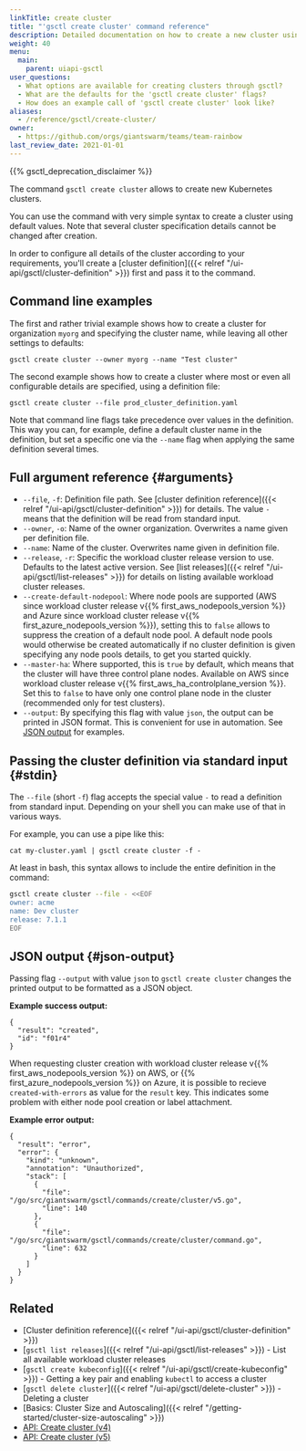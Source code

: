 ```yaml
---
linkTitle: create cluster
title: "'gsctl create cluster' command reference"
description: Detailed documentation on how to create a new cluster using the 'create cluster' command in gsctl.
weight: 40
menu:
  main:
    parent: uiapi-gsctl
user_questions:
  - What options are available for creating clusters through gsctl?
  - What are the defaults for the 'gsctl create cluster' flags?
  - How does an example call of 'gsctl create cluster' look like?
aliases:
  - /reference/gsctl/create-cluster/
owner:
  - https://github.com/orgs/giantswarm/teams/team-rainbow
last_review_date: 2021-01-01
---
```


{{% gsctl_deprecation_disclaimer %}}

The command `gsctl create cluster` allows to create new Kubernetes clusters.

You can use the command with very simple syntax to create a cluster using default values. Note that several cluster specification details cannot be changed after creation.

In order to configure all details of the cluster according to your requirements, you'll create a [cluster definition]({{< relref "/ui-api/gsctl/cluster-definition" >}}) first and pass it to the command.

## Command line examples

The first and rather trivial example shows how to create a cluster for organization `myorg` and specifying the cluster name, while leaving all other settings to defaults:

```nohighlight
gsctl create cluster --owner myorg --name "Test cluster"
```

The second example shows how to create a cluster where most or even all configurable details are specified, using a definition file:

```nohighlight
gsctl create cluster --file prod_cluster_definition.yaml
```

Note that command line flags take precedence over values in the definition. This way you can, for example, define a default cluster name in the definition, but set a specific one via the `--name` flag when applying the same definition several times.

## Full argument reference {#arguments}

- `--file`, `-f`: Definition file path. See [cluster definition reference]({{< relref "/ui-api/gsctl/cluster-definition" >}}) for details. The value `-` means that the definition will be read from standard input.
- `--owner`, `-o`: Name of the owner organization. Overwrites a name given per definition file.
- `--name`: Name of the cluster. Overwrites name given in definition file.
- `--release`, `-r`: Specific the workload cluster release version to use. Defaults to the latest active version. See [list releases]({{< relref "/ui-api/gsctl/list-releases" >}}) for details on listing available workload cluster releases.
- `--create-default-nodepool`: Where node pools are supported (AWS since workload cluster release v{{% first_aws_nodepools_version %}} and Azure since workload cluster release v{{% first_azure_nodepools_version %}}), setting this to `false` allows to suppress the creation of a default node pool. A default node pools would otherwise be created automatically if no cluster definition is given specifying any node pools details, to get you started quickly.
- `--master-ha`: Where supported, this is `true` by default, which means that the cluster will have three control plane nodes. Available on AWS since workload cluster release v{{% first_aws_ha_controlplane_version %}}. Set this to `false` to have only one control plane node in the cluster (recommended only for test clusters).
- `--output`: By specifying this flag with value `json`, the output can be printed in JSON format. This is convenient for use in automation. See [JSON output](#json-output) for examples.

## Passing the cluster definition via standard input {#stdin}

The `--file` (short `-f`) flag accepts the special value `-` to read a definition from standard input. Depending on your shell you can make use of that in various ways.

For example, you can use a pipe like this:

```nohighlight
cat my-cluster.yaml | gsctl create cluster -f -
```

At least in bash, this syntax allows to include the entire definition in the command:

```bash
gsctl create cluster --file - <<EOF
owner: acme
name: Dev cluster
release: 7.1.1
EOF
```

## JSON output {#json-output}

Passing flag `--output` with value `json` to `gsctl create cluster` changes the printed output to be formatted as a JSON object.

**Example success output:**

```nohighlight
{
  "result": "created",
  "id": "f01r4"
}
```

When requesting cluster creation with workload cluster release v{{% first_aws_nodepools_version %}} on AWS, or {{% first_azure_nodepools_version %}} on Azure, it is possible to recieve `created-with-errors` as value for the `result` key. This indicates some problem with either node pool creation or label attachment.

**Example error output:**

```nohighlight
{
  "result": "error",
  "error": {
    "kind": "unknown",
    "annotation": "Unauthorized",
    "stack": [
      {
        "file": "/go/src/giantswarm/gsctl/commands/create/cluster/v5.go",
        "line": 140
      },
      {
        "file": "/go/src/giantswarm/gsctl/commands/create/cluster/command.go",
        "line": 632
      }
    ]
  }
}
```

## Related

- [Cluster definition reference]({{< relref "/ui-api/gsctl/cluster-definition" >}})
- [`gsctl list releases`]({{< relref "/ui-api/gsctl/list-releases" >}}) - List all available workload cluster releases
- [`gsctl create kubeconfig`]({{< relref "/ui-api/gsctl/create-kubeconfig" >}}) - Getting a key pair and enabling `kubectl` to access a cluster
- [`gsctl delete cluster`]({{< relref "/ui-api/gsctl/delete-cluster" >}}) - Deleting a cluster
- [Basics: Cluster Size and Autoscaling]({{< relref "/getting-started/cluster-size-autoscaling" >}})
- [API: Create cluster (v4)](/api/#operation/addCluster)
- [API: Create cluster (v5)](/api/#operation/addClusterV5)
